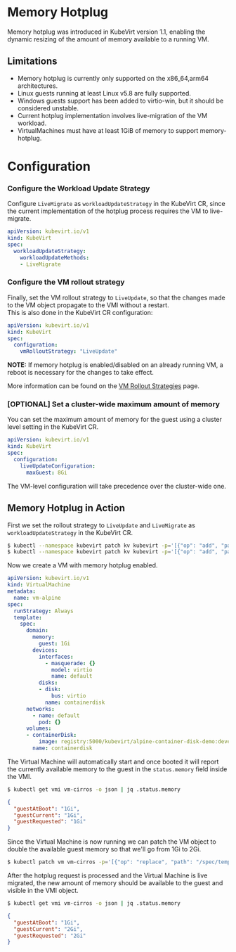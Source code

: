 # Memory Hotplug

Memory hotplug was introduced in KubeVirt version 1.1, enabling the dynamic resizing of the amount of memory available to a running VM.

## Limitations
* Memory hotplug is currently only supported on the x86_64,arm64 architectures.
* Linux guests running at least Linux v5.8 are fully supported.
* Windows guests support has been added to virtio-win, but it should be considered unstable.
* Current hotplug implementation involves live-migration of the VM workload.
* VirtualMachines must have at least 1GiB of memory to support memory-hotplug.


# Configuration

### Configure the Workload Update Strategy

Configure `LiveMigrate` as `workloadUpdateStrategy` in the KubeVirt CR, since the current implementation of the hotplug process requires the VM to live-migrate.

```yaml
apiVersion: kubevirt.io/v1
kind: KubeVirt
spec:
  workloadUpdateStrategy:
    workloadUpdateMethods:
    - LiveMigrate
```

### Configure the VM rollout strategy

Finally, set the VM rollout strategy to `LiveUpdate`, so that the changes made to the VM object propagate to the VMI without a restart.  
This is also done in the KubeVirt CR configuration:

```yaml
apiVersion: kubevirt.io/v1
kind: KubeVirt
spec:
  configuration:
    vmRolloutStrategy: "LiveUpdate"
```

**NOTE:** If memory hotplug is enabled/disabled on an already running VM, a reboot is necessary for the changes to take effect.

More information can be found on the [VM Rollout Strategies](../user_workloads/vm_rollout_strategies.md) page.

### [OPTIONAL] Set a cluster-wide maximum amount of memory

You can set the maximum amount of memory for the guest using a cluster level setting in the KubeVirt CR.

```yaml
apiVersion: kubevirt.io/v1
kind: KubeVirt
spec:
  configuration:
    liveUpdateConfiguration:
      maxGuest: 8Gi
```

The VM-level configuration will take precedence over the cluster-wide one.

## Memory Hotplug in Action

First we set the rollout strategy to `LiveUpdate` and `LiveMigrate` as `workloadUpdateStrategy` in the KubeVirt CR.

```sh
$ kubectl --namespace kubevirt patch kv kubevirt -p='[{"op": "add", "path": "/spec/configuration/vmRolloutStrategy", "value": "LiveUpdate"}]' --type='json'
$ kubectl --namespace kubevirt patch kv kubevirt -p='[{"op": "add", "path": "/spec/workloadUpdateStrategy/workloadUpdateMethods", "value": ["LiveMigrate"]}]' --type='json'
```

Now we create a VM with memory hotplug enabled.

```yaml
apiVersion: kubevirt.io/v1
kind: VirtualMachine
metadata:
  name: vm-alpine
spec:
  runStrategy: Always
  template:
    spec:
      domain:
        memory:
          guest: 1Gi
        devices:
          interfaces:
            - masquerade: {}
              model: virtio
              name: default
          disks:
          - disk:
              bus: virtio
            name: containerdisk
      networks:
        - name: default
          pod: {}
      volumes:
      - containerDisk:
          image: registry:5000/kubevirt/alpine-container-disk-demo:devel
        name: containerdisk
```

The Virtual Machine will automatically start and once booted it will report the currently available memory to the guest in the `status.memory` field inside the VMI.

```sh
$ kubectl get vmi vm-cirros -o json | jq .status.memory
```
```json
{
  "guestAtBoot": "1Gi",
  "guestCurrent": "1Gi",
  "guestRequested": "1Gi"
}
```

Since the Virtual Machine is now running we can patch the VM object to double the available guest memory so that we'll go from 1Gi to 2Gi.

```sh
$ kubectl patch vm vm-cirros -p='[{"op": "replace", "path": "/spec/template/spec/domain/memory/guest", "value": "2Gi"}]' --type='json'
```

After the hotplug request is processed and the Virtual Machine is live migrated, the new amount of memory should be available to the guest
and visible in the VMI object.

```sh
$ kubectl get vmi vm-cirros -o json | jq .status.memory
```
```json
{
  "guestAtBoot": "1Gi",
  "guestCurrent": "2Gi",
  "guestRequested": "2Gi"
}
```
